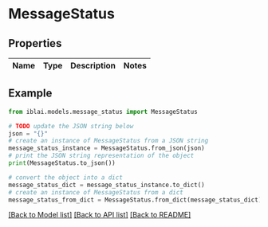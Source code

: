 # MessageStatus


## Properties

Name | Type | Description | Notes
------------ | ------------- | ------------- | -------------

## Example

```python
from iblai.models.message_status import MessageStatus

# TODO update the JSON string below
json = "{}"
# create an instance of MessageStatus from a JSON string
message_status_instance = MessageStatus.from_json(json)
# print the JSON string representation of the object
print(MessageStatus.to_json())

# convert the object into a dict
message_status_dict = message_status_instance.to_dict()
# create an instance of MessageStatus from a dict
message_status_from_dict = MessageStatus.from_dict(message_status_dict)
```
[[Back to Model list]](../README.md#documentation-for-models) [[Back to API list]](../README.md#documentation-for-api-endpoints) [[Back to README]](../README.md)


